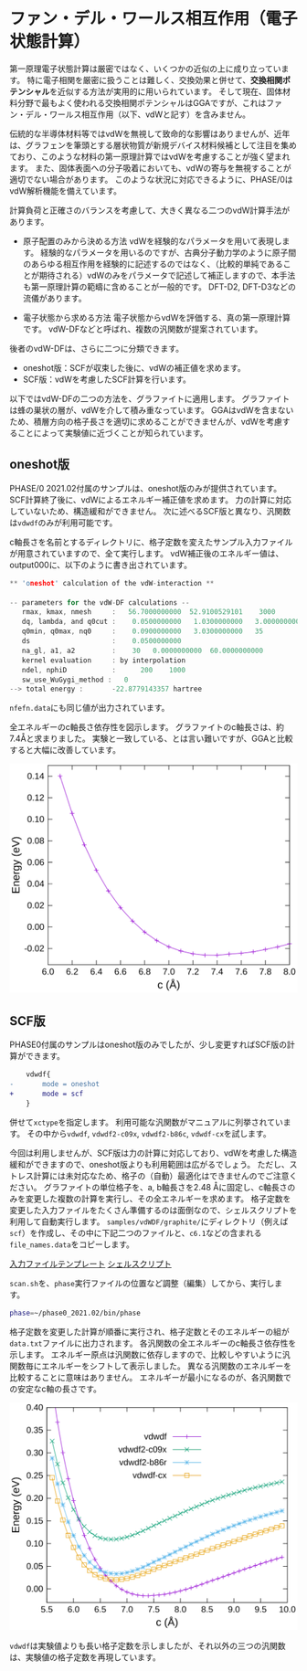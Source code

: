 # ファン・デル・ワールス相互作用（電子状態計算）

第一原理電子状態計算は厳密ではなく、いくつかの近似の上に成り立っています。
特に電子相関を厳密に扱うことは難しく、交換効果と併せて、**交換相関ポテンシャル**を近似する方法が実用的に用いられています。
そして現在、固体材料分野で最もよく使われる交換相関ポテンシャルはGGAですが、これはファン・デル・ワールス相互作用（以下、vdWと記す）を含みません。

伝統的な半導体材料等ではvdWを無視して致命的な影響はありませんが、近年は、グラフェンを筆頭とする層状物質が新規デバイス材料候補として注目を集めており、このような材料の第一原理計算ではvdWを考慮することが強く望まれます。
また、固体表面への分子吸着においても、vdWの寄与を無視することが適切でない場合があります。
このような状況に対応できるように、PHASE/0はvdW解析機能を備えています。

計算負荷と正確さのバランスを考慮して、大きく異なる二つのvdW計算手法があります。

- 原子配置のみから決める方法
vdWを経験的なパラメータを用いて表現します。
経験的なパラメータを用いるのですが、古典分子動力学のように原子間のあらゆる相互作用を経験的に記述するのではなく、（比較的単純であることが期待される）vdWのみをパラメータで記述して補正しますので、本手法も第一原理計算の範疇に含めることが一般的です。
DFT-D2, DFT-D3などの流儀があります。

- 電子状態から求める方法
電子状態からvdWを評価する、真の第一原理計算です。
vdW-DFなどと呼ばれ、複数の汎関数が提案されています。

後者のvdW-DFは、さらに二つに分類できます。

- oneshot版：SCFが収束した後に、vdWの補正値を求めます。
- SCF版：vdWを考慮したSCF計算を行います。

以下ではvdW-DFの二つの方法を、グラファイトに適用します。
グラファイトは蜂の巣状の層が、vdWを介して積み重なっています。
GGAはvdWを含まないため、積層方向の格子長さを適切に求めることができませんが、vdWを考慮することによって実験値に近づくことが知られています。

## oneshot版

PHASE/0 2021.02付属のサンプルは、oneshot版のみが提供されています。
SCF計算終了後に、vdWによるエネルギー補正値を求めます。
力の計算に対応していないため、構造緩和ができません。
次に述べるSCF版と異なり、汎関数は`vdwdf`のみが利用可能です。

c軸長さを名前とするディレクトリに、格子定数を変えたサンプル入力ファイルが用意されていますので、全て実行します。
vdW補正後のエネルギー値は、output000に、以下のように書き出されています。

```C
** 'oneshot' calculation of the vdW-interaction **

-- parameters for the vdW-DF calculations --
   rmax, kmax, nmesh     :   56.7000000000  52.9100529101    3000
   dq, lambda, and q0cut :    0.0500000000   1.0300000000   3.0000000000
   q0min, q0max, nq0     :    0.0900000000   3.0300000000   35
   ds                    :    0.0500000000
   na_gl, a1, a2         :    30   0.0000000000  60.0000000000
   kernel evaluation     : by interpolation
   ndel, nphiD           :      200    1000
   sw_use_WuGygi_method :   0
--> total energy :       -22.8779143357 hartree
```

`nfefn.data`にも同じ値が出力されています。

全エネルギーのc軸長さ依存性を図示します。
グラファイトのc軸長さは、約7.4Åと求まりました。
実験と一致している、とは言い難いですが、GGAと比較すると大幅に改善しています。

![oneshot版](./images/oneshot.svg)

## SCF版

PHASE0付属のサンプルはoneshot版のみでしたが、少し変更すればSCF版の計算ができます。

```diff
    vdwdf{
-       mode = oneshot
+       mode = scf
    }
```

併せて`xctype`を指定します。
利用可能な汎関数がマニュアルに列挙されています。
その中から`vdwdf`, `vdwdf2-c09x`, `vdwdf2-b86c`, `vdwdf-cx`を試します。

今回は利用しませんが、SCF版は力の計算に対応しており、vdWを考慮した構造緩和ができますので、oneshot版よりも利用範囲は広がるでしょう。
ただし、ストレス計算には未対応なため、格子の（自動）最適化はできませんのでご注意ください。
グラファイトの単位格子を、a, b軸長さを2.48 Åに固定し、c軸長さのみを変更した複数の計算を実行し、その全エネルギーを求めます。
格子定数を変更した入力ファイルをたくさん準備するのは面倒なので、シェルスクリプトを利用して自動実行します。
`samples/vdWDF/graphite/`にディレクトリ（例えば`scf`）を作成し、その中に下記二つのファイルと、`c6.1`などの含まれる`file_names.data`をコピーします。

[入力ファイルテンプレート](./nfinput.data)
[シェルスクリプト](./scan.sh)

`scan.sh`を、`phase`実行ファイルの位置など調整（編集）してから、実行します。

```sh
phase=~/phase0_2021.02/bin/phase
```

格子定数を変更した計算が順番に実行され、格子定数とそのエネルギーの組が`data.txt`ファイルに出力されます。
各汎関数の全エネルギーのc軸長さ依存性を示します。
エネルギー原点は汎関数に依存しますので、比較しやすいように汎関数毎にエネルギーをシフトして表示しました。
異なる汎関数のエネルギーを比較することに意味はありません。
エネルギーが最小になるのが、各汎関数での安定なc軸の長さです。

![SCF版](./images/scf.svg)

`vdwdf`は実験値よりも長い格子定数を示しましたが、それ以外の三つの汎関数は、実験値の格子定数を再現しています。
